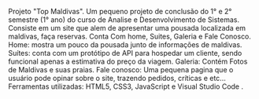 Projeto "Top Maldivas". Um pequeno projeto de conclusão do 1° e 2° semestre (1° ano) do curso de Analise e Desenvolvimento de Sistemas.
Consiste em um site que alem de apresentar uma pousada localizada em maldivas, faça reservas.
Conta Com home, Suites, Galeria e Fale Conosco.
Home: mostra um pouco da pousada junto de informações de maldivas.
Suítes: conta com um protótipo de API para hospedar um cliente, sendo funcional apenas a estimativa do preço da viagem.
Galeria: Contém Fotos de Maldivas e suas praias.
Fale conosco: Uma pequena pagina que o usuário pode opinar sobre o site, trazendo pedidos, críticas e etc...
Ferramentas utilizadas: HTML5, CSS3, JavaScript e Visual Studio Code .
